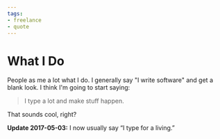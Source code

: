 ```yaml
---
tags:
- freelance
- quote
---
```


# What I Do

People as me a lot what I do. I generally say "I write software" and get a blank look. I think I'm going to start saying:

> I type a lot and make stuff happen.

That sounds cool, right?

**Update 2017-05-03:** I now usually say “I type for a living.”
